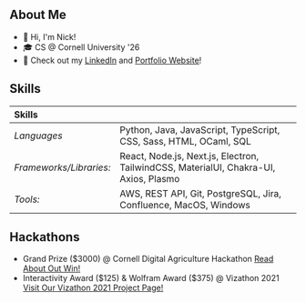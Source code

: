 ## About Me
- 👋 Hi, I'm Nick!
- 🎓 CS @ Cornell University '26 
- 📝 Check out my [LinkedIn](https://www.linkedin.com/in/nicholaschanng/) and [Portfolio Website](https://nicholaschanng.netlify.app/)!

## Skills
| **Skills** | |
|:-----| :-----|
| *Languages* | Python, Java, JavaScript, TypeScript, CSS, Sass, HTML, OCaml, SQL | 
| *Frameworks/Libraries:* | React, Node.js, Next.js, Electron, TailwindCSS, MaterialUI, Chakra-UI, Axios, Plasmo |
| *Tools:* | AWS, REST API, Git, PostgreSQL, Jira, Confluence, MacOS, Windows |

## Hackathons

- Grand Prize ($3000) @ Cornell Digital Agriculture Hackathon [Read About Out Win!](https://news.cornell.edu/stories/2024/02/freshmen-win-top-prize-digital-ag-hackathon)
- Interactivity Award ($125) & Wolfram Award ($375) @ Vizathon 2021 [Visit Our Vizathon 2021 Project Page!](https://devpost.com/software/stop-aapi-hate-dashboard)

<!--
**NicholasChanng/NicholasChanng** is a ✨ _special_ ✨ repository because its `README.md` (this file) appears on your GitHub profile.

Here are some ideas to get you started:

- 🔭 I’m currently working on ...
- 🌱 I’m currently learning ...
- 👯 I’m looking to collaborate on ...
- 🤔 I’m looking for help with ...
- 💬 Ask me about ...
- 📫 How to reach me: ...
- 😄 Pronouns: ...
- ⚡ Fun fact: ...
-->
